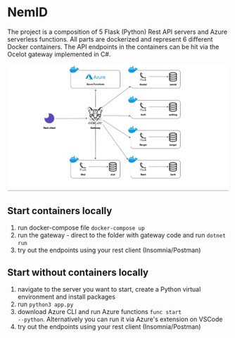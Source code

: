 # NemID

The project is a composition of 5 Flask (Python) Rest API servers and Azure serverless functions. All parts are dockerized and represent 6 different Docker containers.
The API endpoints in the containers can be hit via the Ocelot gateway implemented in C#. 

![diagram](/Diagram.jpg)

## Start containers locally

1. run docker-compose file <code>docker-compose up</code>
2. run the gateway - direct to the folder with gateway code and run <code>dotnet run</code>
3. try out the endpoints using your rest client (Insomnia/Postman)

## Start without containers locally

1. navigate to the server you want to start, create a Python virtual environment and install packages
1. run <code>python3 app.py</code>
2. download Azure CLI and run Azure functions <code>func start --python</code>. Alternatively you can run it via Azure's extension on VSCode
3. try out the endpoints using your rest client (Insomnia/Postman)

